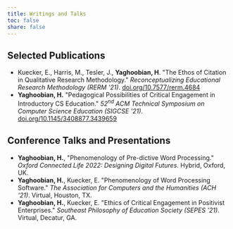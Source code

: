 ```yaml
---
title: Writings and Talks
toc: false
share: false
---
```


## Selected Publications
* Kuecker, E., Harris, M., Tesler, J., __Yaghoobian, H__.  "The Ethos of Citation in Qualitative Research Methodology." _Reconceptualizing Educational Research Methodology (RERM '21)_. [doi.org/10.7577/rerm.4684](https://doi.org/10.7577/rerm.4684)
* __Yaghoobian, H.__ "Pedagogical Possibilities of Critical Engagement in Introductory CS Education." _52<sup>nd</sup> ACM Technical Symposium on Computer Science Education (SIGCSE '21)_. [doi.org/10.1145/3408877.3439659](https://doi.org/10.1145/3408877.3439659)
        


## Conference Talks and Presentations
* __Yaghoobian, H.__, "Phenomenology of Pre-dictive Word Processing." _Oxford Connected Life 2022: Designing Digital Futures_. Hybrid, Oxford, UK. 
* __Yaghoobian, H.__, Kuecker, E. "Phenomenology of Word Processing Software." _The Association for Computers and the Humanities (ACH '21)_. Virtual, Houston, TX.  
* __Yaghoobian, H.__, Kuecker, E. "Ethics of Critical Engagement in Positivist Enterprises." _Southeast Philosophy of Education Society (SEPES '21)_. Virtual, Decatur, GA. 


